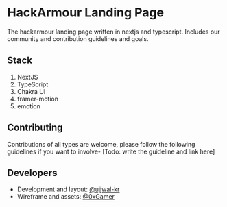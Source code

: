 # HackArmour Landing Page
The hackarmour landing page written in nextjs and typescript. Includes our community and contribution guidelines and goals.

## Stack

1. NextJS
2. TypeScript
3. Chakra UI
4. framer-motion
5. emotion

## Contributing
Contributions of all types are welcome, please follow the following guidelines if you want to involve- [Todo: write the guideline and link here]

## Developers

- Development and layout: [@ujjwal-kr](https://github.com/ujjwal-kr)
- Wireframe and assets: [@0xGamer](https://github.com/0xgamer)
